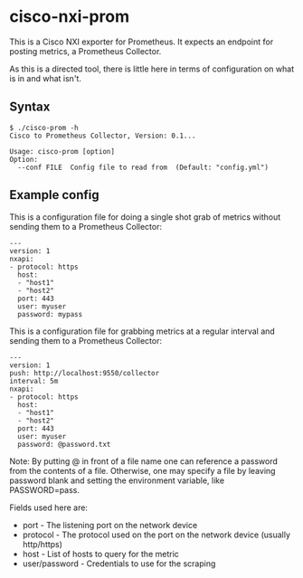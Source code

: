 # cisco-nxi-prom

This is a Cisco NXI exporter for Prometheus.  It expects an endpoint for posting metrics, a Prometheus Collector.

As this is a directed tool, there is little here in terms of configuration on what is in and what isn't.

## Syntax
```
$ ./cisco-prom -h
Cisco to Prometheus Collector, Version: 0.1...

Usage: cisco-prom [option]
Option:
  --conf FILE  Config file to read from  (Default: "config.yml")
```

## Example config

This is a configuration file for doing a single shot grab of metrics without sending them to a Prometheus Collector:
```
---
version: 1
nxapi:
- protocol: https
  host:
  - "host1"
  - "host2"
  port: 443
  user: myuser
  password: mypass
```

This is a configuration file for grabbing metrics at a regular interval and sending them to a Prometheus Collector:
```
---
version: 1
push: http://localhost:9550/collector
interval: 5m
nxapi:
- protocol: https
  host:
  - "host1"
  - "host2"
  port: 443
  user: myuser
  password: @password.txt
```

Note: By putting @ in front of a file name one can reference a password from the contents of a file.  Otherwise, one may specify a file by leaving password blank and setting the environment variable, like PASSWORD=pass.

Fields used here are:
- port - The listening port on the network device
- protocol - The protocol used on the port on the network device (usually http/https)
- host - List of hosts to query for the metric
- user/password - Credentials to use for the scraping
